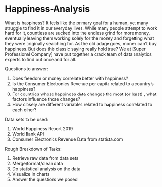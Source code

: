 # Happiness-Analysis

What is happiness? It feels like the primary goal for a human, yet many struggle to find it in our everyday lives. While many people attempt to work hard for it, countless are sucked into the endless grind for more money, eventually leaving them working solely for the money and forgetting what they were originally searching for. As the old adage goes, money can’t buy happiness. But does this classic saying really hold true? We at [Super Professional Company] have put together a crack team of data analytics experts to find out once and for all.

Questions to answer:
1.	Does freedom or money correlate better with happiness?
2.	Is the Consumer Electronics Revenue per capita related to a country’s happiness?
3.	For countries whose happiness data changes the most (or least) , what factors influence those changes?
4.	How closely are different variables related to happiness correlated to each other?

Data sets to be used:
1.	World Happiness Report 2019
2.	World Bank API
3.	Consumer Electronics Revenue Data from statista.com

Rough Breakdown of Tasks:
1.	Retrieve raw data from data sets
2.	Merge/format/clean data
3.	Do statistical analysis on the data
4.	Visualize in charts
5.	Answer the questions we posed
